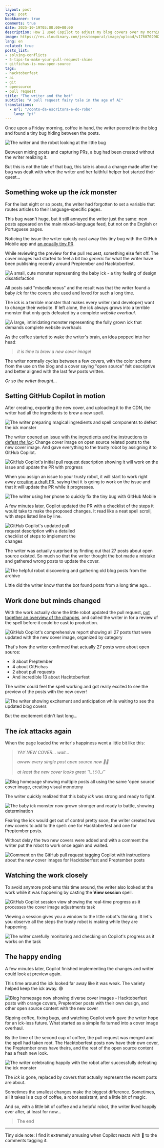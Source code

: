 ```yaml
---
layout: post
type: post
bookbanner: true
comments: true
date: 2025-10-19T05:00:00+00:00
description: How I used Copilot to adjust my blog covers over my morning cup of coffee
image: https://res.cloudinary.com/jesstemporal/image/upload/v1760702982/covers/opensource_p4btht.png
lang: en
related: true
posts_list:
- solving-conflicts
- 5-tips-to-make-your-pull-request-shine
- gitfichas-is-now-open-source
tags:
- hacktoberfest
- ai
- git
- opensource
- pull request
title: "The writer and the bot"
subtitle: "A pull request fairy tale in the age of AI"
translations:
  - url: "/conto-da-escritora-e-do-robo"
    lang: "pt"
---
```


Once upon a Friday morning, coffee in hand, the writer peered into the blog and found a tiny bug hiding between the posts.

<img alt="The writer and the robot looking at the little bug" src="https://res.cloudinary.com/jesstemporal/image/upload/v1760846392/images/fairy-tale/writer-finds-a-bug_ezpypk.png" class="img-post">

Between mixing posts and capturing PRs, a bug had been created without the writer realizing it.

But this is not the tale of that bug, this tale is about a change made after the bug was dealt with when the writer and her faithful helper bot started their quest...

## Something woke up the *ick* monster

For the last eight or so posts, the writer had forgotten to set a variable that routes articles to their language-specific pages.

This bug wasn't huge, but it still annoyed the writer just the same: new posts appeared on the main mixed-language feed, but not on the English or Portuguese pages.

Noticing the issue the writer quickly cast away this tiny bug with the GitHub Mobile app and [an equally tiny PR](https://github.com/jtemporal/jtemporal.github.io/pull/349).

While reviewing the preview for the pull request, something else felt off. The cover images had started to feel a bit _too generic_ for what the writer have been publishing recently around Preptember and Hacktoberfest.

<img alt="A small, cute monster representing the baby ick - a tiny feeling of design dissatisfaction" src="https://res.cloudinary.com/jesstemporal/image/upload/v1760846473/images/fairy-tale/baby-ick_xdh29w.png" class="img-post">

All posts said "miscellaneous" and the result was that the writer found a baby *ick* for the covers she used and loved for such a long time.

The ick is a terrible monster that makes every writer (and developer) want to change their website. If left alone, the ick always grows into a terrible monster that only gets defeated by a complete _website overhaul_.

<img alt="A large, intimidating monster representing the fully grown ick that demands complete website overhauls" src="https://res.cloudinary.com/jesstemporal/image/upload/v1760846545/images/fairy-tale/the-ick-fully-grown_c8gvp3.png" class="img-post">

As the coffee started to wake the writer's brain, an idea popped into her head:

> *it is time to brew a new cover image!*

The writer normally cycles between a few covers, with the color scheme from the use on the blog and a cover saying "open source" felt descriptive and better aligned with the last few posts written.

*Or so the writer thought...*

## Setting GitHub Copilot in motion

After creating, exporting the new cover, and uploading it to the CDN, the writer had all the ingredients to brew a new spell.

<img alt="The writer preparing magical ingredients and spell components to defeat the ick monster" src="https://res.cloudinary.com/jesstemporal/image/upload/v1760846884/images/fairy-tale/the-writer-ready-for-the-spell_qrip6v.png" class="img-post">

The writer [opened an issue with the ingredients and the instructions to defeat _the ick_](https://github.com/jtemporal/jtemporal.github.io/issues/350): Change cover image on open source related posts to the new cover image. And gave everything to the trusty robot by assigning it to GitHub Copilot.

<img alt="GitHub Copilot's initial pull request description showing it will work on the issue and update the PR with progress" src="https://res.cloudinary.com/jesstemporal/image/upload/v1760753384/images/fairy-tale/01-initial-pr-description-by-copilot_e129m8.jpg" class="img-post"/>

When you assign an issue to your trusty robot, it will start to work right away [creating a draft PR](https://github.com/jtemporal/jtemporal.github.io/pull/351), saying that it is going to work on the issue and that it will update the PR while it progresses.

<img alt="The writer using her phone to quickly fix the tiny bug with GitHub Mobile" src="https://res.cloudinary.com/jesstemporal/image/upload/v1760850297/images/fairy-tale/writer-on-the-phone-fixing-the-tiny-bug_qhikku.png" class="img-post">

A few minutes later, Copilot updated the PR with a checklist of the steps it would take to make the proposed changes. It read like a neat spell scroll, with steps listed line by line.

<img alt="GitHub Copilot's updated pull request description with a detailed checklist of steps to implement the changes" src="https://res.cloudinary.com/jesstemporal/image/upload/v1760753384/images/fairy-tale/02-copilot-update-description-with-checklist_djg4z1.jpg" class="img-post" style="max-width: 50%"/>

The writer was actually surprised by finding out that 27 posts about open source existed. So much so that the writer thought the bot made a mistake and gathered wrong posts to update the cover.

<img alt="The helpful robot discovering and gathering old blog posts from the archive" src="https://res.cloudinary.com/jesstemporal/image/upload/v1760847177/images/fairy-tale/robot-found-posts_awnswf.png" class="img-post">

Little did the writer know that the bot found posts from a long time ago...

## Work done but minds changed

With the work actually done the little robot updated the pull request, [put together an overview of the changes](https://github.com/jtemporal/jtemporal.github.io/pull/351), and called the writer in for a review of the spell before it could be cast to production.

<img alt="GitHub Copilot's comprehensive report showing all 27 posts that were updated with the new cover image, organized by category" src="https://res.cloudinary.com/jesstemporal/image/upload/v1760753384/images/fairy-tale/03-copilot-report-on-all-changes-made_rh2k5y.jpg" class="img-post"/>

That's how the writer confirmed that actually 27 posts were about open source:

- 8 about Preptember
- 4 about GitFichas
- 2 about pull requests
- And incredible 13 about Hacktoberfest

The writer could feel the spell working and got really excited to see the preview of the posts with the new cover!

<img alt="The writer showing excitement and anticipation while waiting to see the updated blog covers" src="https://res.cloudinary.com/jesstemporal/image/upload/v1760849469/images/fairy-tale/the-writer-excited-for-the-updates_swlzvs.png" class="img-post"/>

But the excitement didn't last long...

## The *ick* attacks again

When the page loaded the writer's happiness went a little bit like this:

> *YAY NEW COVER... wait...*
>
> *awww every single post open source now 😮‍💨*
> 
> *at least the new cover looks great ¯\\\_(ツ)_/¯*

<img alt="Blog homepage showing multiple posts all using the same 'open source' cover image, creating visual monotony" src="https://res.cloudinary.com/jesstemporal/image/upload/v1760753420/images/fairy-tale/04-all-covers-with-open-source-ick_s0j7pt.jpg" class="img-post"/>

The writer quickly realized that this baby *ick* was strong and ready to fight.

<img alt="The baby ick monster now grown stronger and ready to battle, showing determination" src="https://res.cloudinary.com/jesstemporal/image/upload/v1760847721/images/fairy-tale/tiny-ick-ready-to-fight_hzbfmi.png" class="img-post">

Fearing the ick would get out of control pretty soon, the writer created two new covers to add to the spell: one for Hacktoberfest and one for Preptember posts.

Without delay the two new covers were added and with a comment the writer put the robot to work once again and waited.

<img alt="Comment on the GitHub pull request tagging Copilot with instructions about the new cover images for Hacktoberfest and Preptember posts" src="https://res.cloudinary.com/jesstemporal/image/upload/v1760753384/images/fairy-tale/05-comment-tag-copilot-to-make-adjustments_qiva0v.jpg" class="img-post"/>

## Watching the work closely

To avoid anymore problems this time around, the writer also looked at the work while it was happening by casting the **View session** spell.

<img alt="GitHub Copilot session view showing the real-time progress as it processes the cover image adjustments task" src="https://res.cloudinary.com/jesstemporal/image/upload/v1760753384/images/fairy-tale/06-copilot-working-on-the-adjustments_ymbpse.jpg" class="img-post"/>

Viewing a session gives you a window to the little robot's thinking. It let's you observe all the steps the trusty robot is making while they are happening.

<img alt="The writer carefully monitoring and checking on Copilot's progress as it works on the task" src="https://res.cloudinary.com/jesstemporal/image/upload/v1760850610/images/fairy-tale/writer-checking-on-copilots-work_yg1q6o.png" class="img-post"/>

## The happy ending

A few minutes later, Copilot finished implementing the changes and writer could look at preview again.

This time around the ick looked far away like it was weak. The variety helped keep the ick away. 😅

<img alt="Blog homepage now showing diverse cover images - Hacktoberfest posts with orange covers, Preptember posts with their own design, and other open source content with the new cover" src="https://res.cloudinary.com/jesstemporal/image/upload/v1760753420/images/fairy-tale/07-newcovers-in-place_sy23sg.jpg" class="img-post"/>

Sipping coffee, fixing bugs, and watching Copilot work gave the writer hope for an ick-less future. What started as a simple fix turned into a cover image overhaul.

By the time of the second cup of coffee, the pull request was merged and the spell had taken root. The Hacktoberfest posts now have their own cover, the Preptember ones have theirs, and the rest of the open source content has a fresh new look.

<img alt="The writer celebrating happily with the robot after successfully defeating the ick monster" src="https://res.cloudinary.com/jesstemporal/image/upload/v1760848861/images/fairy-tale/happy-ending-happy-writer_x6xzud.png" class="img-post">

The *ick* is gone, replaced by covers that actually represent the recent posts are about.

Sometimes the smallest changes make the biggest difference. Sometimes, all it takes is a cup of coffee, a robot assistant, and a little bit of magic.

And so, with a little bit of coffee and a helpful robot, the writer lived happily ever after, at least for now...

> The end

---

Tiny side note: I find it extremely amusing when Copilot reacts with 👀 to the comments tagging it.